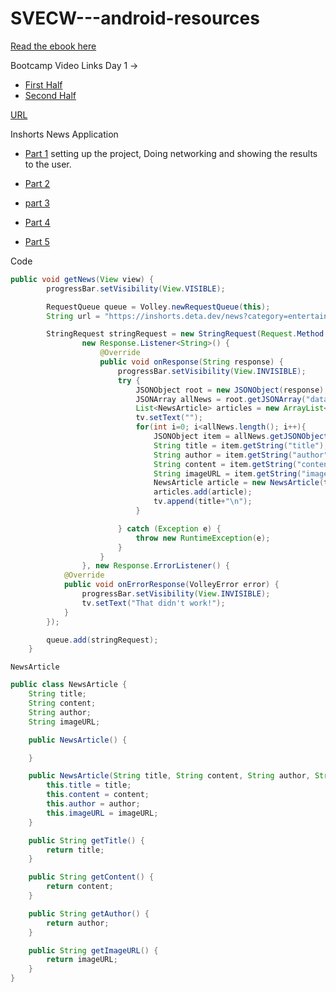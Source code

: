 # SVECW---android-resources

[Read the ebook here](https://android-app-development-documentation.readthedocs.io/en/latest/index.html)

Bootcamp Video Links Day 1 ->

- [First Half](https://youtube.com/live/MzNfUfR8sHA?feature=share)
- [Second Half](https://youtu.be/r23UPW7OA1Q)

[URL](https://inshorts.deta.dev/news?category=entertainment)


Inshorts News Application
- [Part 1](https://www.youtube.com/watch?v=A8HvhQ4HnAk&t=4s) setting up the project, Doing networking and showing the results to the user.

- [Part 2](https://www.youtube.com/watch?v=acZ_D_BC3ug)

- [part 3](https://youtu.be/oH-9kXdEjH0)

- [Part 4](https://youtu.be/x5dlotdoL-0)

- [Part 5](https://youtu.be/3PGZdF5z_mU)

Code

```java
public void getNews(View view) {
        progressBar.setVisibility(View.VISIBLE);

        RequestQueue queue = Volley.newRequestQueue(this);
        String url = "https://inshorts.deta.dev/news?category=entertainment";

        StringRequest stringRequest = new StringRequest(Request.Method.GET, url,
                new Response.Listener<String>() {
                    @Override
                    public void onResponse(String response) {
                        progressBar.setVisibility(View.INVISIBLE);
                        try {
                            JSONObject root = new JSONObject(response);
                            JSONArray allNews = root.getJSONArray("data");
                            List<NewsArticle> articles = new ArrayList<>();
                            tv.setText("");
                            for(int i=0; i<allNews.length(); i++){
                                JSONObject item = allNews.getJSONObject(i);
                                String title = item.getString("title");
                                String author = item.getString("author");
                                String content = item.getString("content");
                                String imageURL = item.getString("imageUrl");
                                NewsArticle article = new NewsArticle(title,content,author,imageURL);
                                articles.add(article);
                                tv.append(title+"\n");
                            }

                        } catch (Exception e) {
                            throw new RuntimeException(e);
                        }
                    }
                }, new Response.ErrorListener() {
            @Override
            public void onErrorResponse(VolleyError error) {
                progressBar.setVisibility(View.INVISIBLE);
                tv.setText("That didn't work!");
            }
        });

        queue.add(stringRequest);
    }
```

```NewsArticle```

```Java
public class NewsArticle {
    String title;
    String content;
    String author;
    String imageURL;

    public NewsArticle() {

    }

    public NewsArticle(String title, String content, String author, String imageURL) {
        this.title = title;
        this.content = content;
        this.author = author;
        this.imageURL = imageURL;
    }

    public String getTitle() {
        return title;
    }

    public String getContent() {
        return content;
    }

    public String getAuthor() {
        return author;
    }

    public String getImageURL() {
        return imageURL;
    }
}
```
